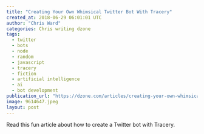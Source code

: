 ```yaml
---
title: "Creating Your Own Whimsical Twitter Bot With Tracery"
created_at: 2018-06-29 06:01:01 UTC
author: "Chris Ward"
categories: Chris writing dzone
tags: 
  - twitter
  - bots
  - node
  - random
  - javascript
  - tracery
  - fiction
  - artificial intelligence
  - ai
  - bot development
publication_url: "https://dzone.com/articles/creating-your-own-whimsical-twitter-bot-with-trace"
image: 9614647.jpeg
layout: post
---
```

Read this fun article about how to create a Twitter bot with Tracery.

